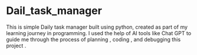 # Dail_task_manager
This is simple Daily task manager built using python, created as part of my learning journey in programming. I used the help of AI tools like Chat GPT to guide me through the process of planning , coding , and debugging this project .
